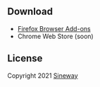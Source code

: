 ## Download

- [Firefox Browser Add-ons](https://addons.mozilla.org/en-US/firefox/addon/pass-eye/)
- Chrome Web Store (soon)

## License

Copyright 2021 [Sineway](https://github.com/sineway)
